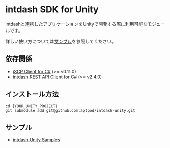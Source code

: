 # intdash SDK for Unity

intdashと連携したアプリケーションをUnityで開発する際に利用可能なモジュールです。

詳しい使い方については[サンプル](https://github.com/aptpod/intdash-unity-samples)を参照してください。

## 依存関係

- [iSCP Client for C#](https://github.com/aptpod/iscp-cs) (>= v0.11.0)
- [intdash REST API Client for C#](https://docs.intdash.jp/manual/api-sdk-docs-site/latest/ja/rest/rest-libraries.html) (>= v2.4.0)

## インストール方法

```
cd {YOUR_UNITY_PROJECT}
git submodule add git@github.com:aptpod/intdash-unity.git
```

## サンプル

- [intdash Unity Samples](https://github.com/aptpod/intdash-unity-samples)